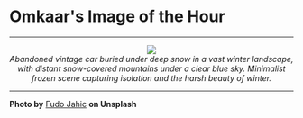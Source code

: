 # Omkaar's Image of the Hour

---

<div align="center">

<a href="https://unsplash.com/photos/snowy-landscape-with-rocks-and-distant-mountains-we4enFZr0aA">
  <img src="https://images.unsplash.com/photo-1754875177745-b09fcb123125?crop=entropy&cs=tinysrgb&fit=max&fm=jpg&ixid=M3w3NjA2Nzh8MHwxfHJhbmRvbXx8fHx8fHx8fDE3NTUxNzI4MDB8&ixlib=rb-4.1.0&q=80&w=1080" style="max-width:100%; height:auto;">
</a>

<br>
<i>Abandoned vintage car buried under deep snow in a vast winter landscape, with distant snow-covered mountains under a clear blue sky. Minimalist frozen scene capturing isolation and the harsh beauty of winter.</i>

</div>

---

**Photo by** [Fudo Jahic](https://unsplash.com/@fudojahic) **on Unsplash**
